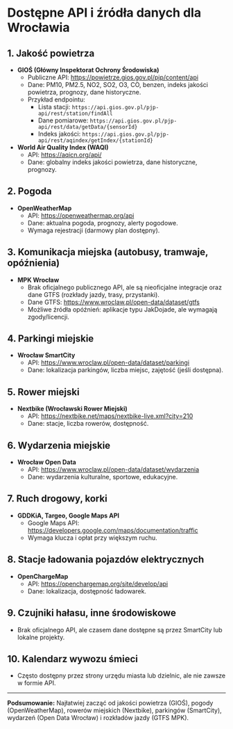 # Dostępne API i źródła danych dla Wrocławia

## 1. Jakość powietrza
- **GIOŚ (Główny Inspektorat Ochrony Środowiska)**
  - Publiczne API: https://powietrze.gios.gov.pl/pjp/content/api
  - Dane: PM10, PM2.5, NO2, SO2, O3, CO, benzen, indeks jakości powietrza, prognozy, dane historyczne.
  - Przykład endpointu:
    - Lista stacji: `https://api.gios.gov.pl/pjp-api/rest/station/findAll`
    - Dane pomiarowe: `https://api.gios.gov.pl/pjp-api/rest/data/getData/{sensorId}`
    - Indeks jakości: `https://api.gios.gov.pl/pjp-api/rest/aqindex/getIndex/{stationId}`
- **World Air Quality Index (WAQI)**
  - API: https://aqicn.org/api/
  - Dane: globalny indeks jakości powietrza, dane historyczne, prognozy.

## 2. Pogoda
- **OpenWeatherMap**
  - API: https://openweathermap.org/api
  - Dane: aktualna pogoda, prognozy, alerty pogodowe.
  - Wymaga rejestracji (darmowy plan dostępny).

## 3. Komunikacja miejska (autobusy, tramwaje, opóźnienia)
- **MPK Wrocław**
  - Brak oficjalnego publicznego API, ale są nieoficjalne integracje oraz dane GTFS (rozkłady jazdy, trasy, przystanki).
  - Dane GTFS: https://www.wroclaw.pl/open-data/dataset/gtfs
  - Możliwe źródła opóźnień: aplikacje typu JakDojade, ale wymagają zgody/licencji.

## 4. Parkingi miejskie
- **Wrocław SmartCity**
  - API: https://www.wroclaw.pl/open-data/dataset/parkingi
  - Dane: lokalizacja parkingów, liczba miejsc, zajętość (jeśli dostępna).

## 5. Rower miejski
- **Nextbike (Wrocławski Rower Miejski)**
  - API: https://nextbike.net/maps/nextbike-live.xml?city=210
  - Dane: stacje, liczba rowerów, dostępność.

## 6. Wydarzenia miejskie
- **Wrocław Open Data**
  - API: https://www.wroclaw.pl/open-data/dataset/wydarzenia
  - Dane: wydarzenia kulturalne, sportowe, edukacyjne.

## 7. Ruch drogowy, korki
- **GDDKiA, Targeo, Google Maps API**
  - Google Maps API: https://developers.google.com/maps/documentation/traffic
  - Wymaga klucza i opłat przy większym ruchu.

## 8. Stacje ładowania pojazdów elektrycznych
- **OpenChargeMap**
  - API: https://openchargemap.org/site/develop/api
  - Dane: lokalizacja, dostępność ładowarek.

## 9. Czujniki hałasu, inne środowiskowe
- Brak oficjalnego API, ale czasem dane dostępne są przez SmartCity lub lokalne projekty.

## 10. Kalendarz wywozu śmieci
- Często dostępny przez strony urzędu miasta lub dzielnic, ale nie zawsze w formie API.

---

**Podsumowanie:**
Najłatwiej zacząć od jakości powietrza (GIOŚ), pogody (OpenWeatherMap), rowerów miejskich (Nextbike), parkingów (SmartCity), wydarzeń (Open Data Wrocław) i rozkładów jazdy (GTFS MPK). 